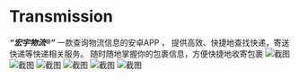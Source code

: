 # Transmission
***“宏宇物流®”***
一款查询物流信息的安卓APP ，
提供高效、快捷地查找快递，寄送快递等快递相关服务。
随时随地掌握你的包裹信息，方便快捷地收寄包裹
![截图](./APP_cut/start.jpg)
![截图](./APP_cut/主界面.jpg)
![截图](./APP_cut/收件寄件.jpg)
![截图](./APP_cut/物流信息.jpg)
![截图](./APP_cut/驿站信息.jpg)
![截图](./APP_cut/附近驿站.jpg)
